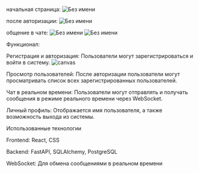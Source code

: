 начальная страница:
![Без имени](https://github.com/user-attachments/assets/9670de45-e956-4756-b425-2e030031e4a3)


после авторизации:
![Без имени](https://github.com/user-attachments/assets/86093f74-c1ba-47ca-b55a-8b95d6ada90c)


общение в чате:
![Без имени](https://github.com/user-attachments/assets/2c1f09a0-6126-43d9-99c1-4bb1fd6950a3)
![Без имени](https://github.com/user-attachments/assets/ee8ff835-84d6-4e1e-9c42-ec5e203386e8)


Функционал:

Регистрация и авторизация: Пользователи могут зарегистрироваться и войти в систему.
![canvas](https://github.com/user-attachments/assets/4809dbc1-8ad9-48ac-a4bf-580995fa4274)


Просмотр пользователей: После авторизации пользователи могут просматривать список всех зарегистрированных пользователей.

Чат в реальном времени: Пользователи могут отправлять и получать сообщения в режиме реального времени через WebSocket.

Личный профиль: Отображается имя пользователя, а также возможность выхода из системы.

Использованные технологии

Frontend: React, CSS

Backend: FastAPI, SQLAlchemy, PostgreSQL

WebSocket: Для обмена сообщениями в реальном времени
